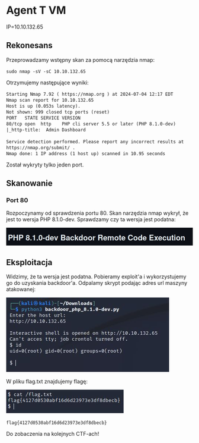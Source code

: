 # Agent T VM
IP=10.10.132.65

## Rekonesans
Przeprowadzamy wstępny skan za pomocą narzędzia nmap:

```
sudo nmap -sV -sC 10.10.132.65
```

Otrzymujemy następujące wyniki:

```
Starting Nmap 7.92 ( https://nmap.org ) at 2024-07-04 12:17 EDT
Nmap scan report for 10.10.132.65
Host is up (0.053s latency).
Not shown: 999 closed tcp ports (reset)
PORT   STATE SERVICE VERSION
80/tcp open  http    PHP cli server 5.5 or later (PHP 8.1.0-dev)
|_http-title:  Admin Dashboard

Service detection performed. Please report any incorrect results at https://nmap.org/submit/ .
Nmap done: 1 IP address (1 host up) scanned in 10.95 seconds
```

Został wykryty tylko jeden port.

## Skanowanie

### Port 80
Rozpoczynamy od sprawdzenia portu 80. Skan narzędzia nmap wykrył, że jest to wersja PHP 8.1.0-dev. Sprawdzamy czy ta wersja jest podatna:

![Backdoor](img/Backdoor.JPG)

## Eksploitacja

Widzimy, że ta wersja jest podatna. Pobieramy exploit'a i wykorzystujemy go do uzyskania backdoor'a. Odpalamy skrypt podając adres url maszyny atakowanej:

![Access](img/Access.JPG)

W pliku flag.txt znajdujemy flagę:

![Flaga](img/Flaga.JPG)

```
flag{4127d0530abf16d6d23973e3df8dbecb}
```

Do zobaczenia na kolejnych CTF-ach!

